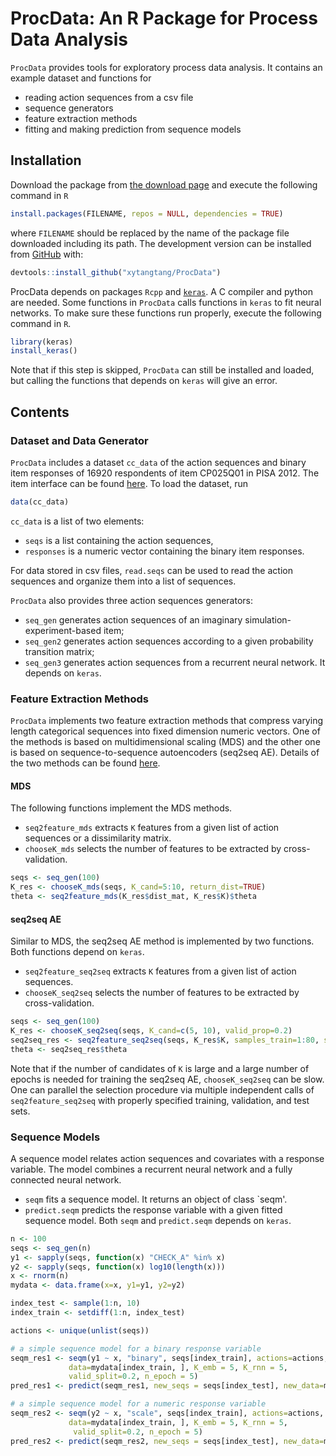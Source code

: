 
<!-- README.md is generated from README.Rmd. Please edit that file -->
ProcData: An R Package for Process Data Analysis
================================================

<!-- badges: start -->
<!-- badges: end -->
`ProcData` provides tools for exploratory process data analysis. It contains an example dataset and functions for

-   reading action sequences from a csv file
-   sequence generators
-   feature extraction methods
-   fitting and making prediction from sequence models

Installation
------------

Download the package from [the download page](https://www.scientifichpc.com/ProcData/download.html) and execute the following command in `R`

``` r
install.packages(FILENAME, repos = NULL, dependencies = TRUE)
```

where `FILENAME` should be replaced by the name of the package file downloaded including its path. The development version can be installed from [GitHub](https://github.com/) with:

``` r
devtools::install_github("xytangtang/ProcData")
```

ProcData depends on packages `Rcpp` and [`keras`](https://keras.rstudio.com). A C compiler and python are needed. Some functions in `ProcData` calls functions in `keras` to fit neural networks. To make sure these functions run properly, execute the following command in `R`.

``` r
library(keras)
install_keras()
```

Note that if this step is skipped, `ProcData` can still be installed and loaded, but calling the functions that depends on `keras` will give an error.

Contents
--------

### Dataset and Data Generator

`ProcData` includes a dataset `cc_data` of the action sequences and binary item responses of 16920 respondents of item CP025Q01 in PISA 2012. The item interface can be found [here](http://www.oecd.org/pisa/test-2012/testquestions/question3/). To load the dataset, run

``` r
data(cc_data)
```

`cc_data` is a list of two elements:

-   `seqs` is a list containing the action sequences,
-   `responses` is a numeric vector containing the binary item responses.

For data stored in csv files, `read.seqs` can be used to read the action sequences and organize them into a list of sequences.

`ProcData` also provides three action sequences generators:

-   `seq_gen` generates action sequences of an imaginary simulation-experiment-based item;
-   `seq_gen2` generates action sequences according to a given probability transition matrix;
-   `seq_gen3` generates action sequences from a recurrent neural network. It depends on `keras`.

### Feature Extraction Methods

`ProcData` implements two feature extraction methods that compress varying length categorical sequences into fixed dimension numeric vectors. One of the methods is based on multidimensional scaling (MDS) and the other one is based on sequence-to-sequence autoencoders (seq2seq AE). Details of the two methods can be found [here](https://www.scientifichpc.com/processdata/method.html).

#### MDS

The following functions implement the MDS methods.

-   `seq2feature_mds` extracts `K` features from a given list of action sequences or a dissimilarity matrix.
-   `chooseK_mds` selects the number of features to be extracted by cross-validation.

``` r
seqs <- seq_gen(100)
K_res <- chooseK_mds(seqs, K_cand=5:10, return_dist=TRUE)
theta <- seq2feature_mds(K_res$dist_mat, K_res$K)$theta
```

#### seq2seq AE

Similar to MDS, the seq2seq AE method is implemented by two functions. Both functions depend on `keras`.

-   `seq2feature_seq2seq` extracts `K` features from a given list of action sequences.
-   `chooseK_seq2seq` selects the number of features to be extracted by cross-validation.

``` r
seqs <- seq_gen(100)
K_res <- chooseK_seq2seq(seqs, K_cand=c(5, 10), valid_prop=0.2)
seq2seq_res <- seq2feature_seq2seq(seqs, K_res$K, samples_train=1:80, samples_valid=81:100)
theta <- seq2seq_res$theta
```

Note that if the number of candidates of `K` is large and a large number of epochs is needed for training the seq2seq AE, `chooseK_seq2seq` can be slow. One can parallel the selection procedure via multiple independent calls of `seq2feature_seq2seq` with properly specified training, validation, and test sets.

### Sequence Models

A sequence model relates action sequences and covariates with a response variable. The model combines a recurrent neural network and a fully connected neural network.

-   `seqm` fits a sequence model. It returns an object of class \`seqm'.
-   `predict.seqm` predicts the response variable with a given fitted sequence model. Both `seqm` and `predict.seqm` depends on `keras`.

``` r
n <- 100
seqs <- seq_gen(n)
y1 <- sapply(seqs, function(x) "CHECK_A" %in% x)
y2 <- sapply(seqs, function(x) log10(length(x)))
x <- rnorm(n)
mydata <- data.frame(x=x, y1=y1, y2=y2)

index_test <- sample(1:n, 10)
index_train <- setdiff(1:n, index_test)

actions <- unique(unlist(seqs))

# a simple sequence model for a binary response variable
seqm_res1 <- seqm(y1 ~ x, "binary", seqs[index_train], actions=actions,
             data=mydata[index_train, ], K_emb = 5, K_rnn = 5, 
             valid_split=0.2, n_epoch = 5)
pred_res1 <- predict(seqm_res1, new_seqs = seqs[index_test], new_data=mydata[index_test, ])

# a simple sequence model for a numeric response variable
seqm_res2 <- seqm(y2 ~ x, "scale", seqs[index_train], actions=actions, 
             data=mydata[index_train, ], K_emb = 5, K_rnn = 5, 
              valid_split=0.2, n_epoch = 5)
pred_res2 <- predict(seqm_res2, new_seqs = seqs[index_test], new_data=mydata[index_test, ])
```
